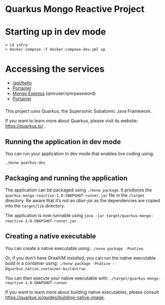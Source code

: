 # Quarkus Mongo Reactive Project

# Starting up in dev mode

    > cd infra
    > docker-compose -f docker-compose-dev.yml up

# Accessing the services
 - [/api/hello](http://localhost:8382/api/hello)
 - [Portainer](http://localhost:8384/)
 - [Mongo Express](http://localhost:8383/) (qmruser/qmrpassword)
 - [Portainer](http://localhost:8384/)


#####


This project uses Quarkus, the Supersonic Subatomic Java Framework.

If you want to learn more about Quarkus, please visit its website: https://quarkus.io/ .

## Running the application in dev mode

You can run your application in dev mode that enables live coding using:
```
./mvnw quarkus:dev
```

## Packaging and running the application

The application can be packaged using `./mvnw package`.
It produces the `quarkus-mongo-reactive-1.0-SNAPSHOT-runner.jar` file in the `/target` directory.
Be aware that it’s not an _über-jar_ as the dependencies are copied into the `target/lib` directory.

The application is now runnable using `java -jar target/quarkus-mongo-reactive-1.0-SNAPSHOT-runner.jar`.

## Creating a native executable

You can create a native executable using: `./mvnw package -Pnative`.

Or, if you don't have GraalVM installed, you can run the native executable build in a container using: `./mvnw package -Pnative -Dquarkus.native.container-build=true`.

You can then execute your native executable with: `./target/quarkus-mongo-reactive-1.0-SNAPSHOT-runner`

If you want to learn more about building native executables, please consult https://quarkus.io/guides/building-native-image.